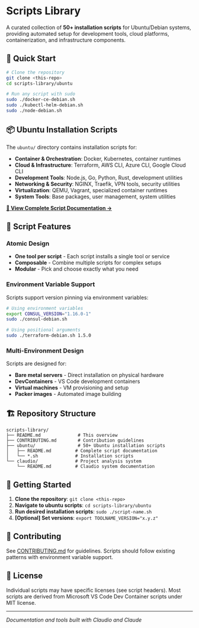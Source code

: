 # Scripts Library

A curated collection of **50+ installation scripts** for Ubuntu/Debian systems, providing automated setup for development tools, cloud platforms, containerization, and infrastructure components.

## 🚀 Quick Start

```bash
# Clone the repository
git clone <this-repo>
cd scripts-library/ubuntu

# Run any script with sudo
sudo ./docker-ce-debian.sh
sudo ./kubectl-helm-debian.sh
sudo ./node-debian.sh
```

## 📦 Ubuntu Installation Scripts

The `ubuntu/` directory contains installation scripts for:

- **Container & Orchestration**: Docker, Kubernetes, container runtimes
- **Cloud & Infrastructure**: Terraform, AWS CLI, Azure CLI, Google Cloud CLI
- **Development Tools**: Node.js, Go, Python, Rust, development utilities
- **Networking & Security**: NGINX, Traefik, VPN tools, security utilities
- **Virtualization**: QEMU, Vagrant, specialized container runtimes
- **System Tools**: Base packages, user management, system utilities

**[📖 View Complete Script Documentation →](ubuntu/README.md)**

## 🔧 Script Features

### Atomic Design
- **One tool per script** - Each script installs a single tool or service
- **Composable** - Combine multiple scripts for complex setups
- **Modular** - Pick and choose exactly what you need

### Environment Variable Support
Scripts support version pinning via environment variables:
```bash
# Using environment variables
export CONSUL_VERSION="1.16.0-1"
sudo ./consul-debian.sh

# Using positional arguments
sudo ./terraform-debian.sh 1.5.0
```

### Multi-Environment Design
Scripts are designed for:
- **Bare metal servers** - Direct installation on physical hardware
- **DevContainers** - VS Code development containers  
- **Virtual machines** - VM provisioning and setup
- **Packer images** - Automated image building

## 🏗️ Repository Structure

```
scripts-library/
├── README.md              # This overview
├── CONTRIBUTING.md        # Contribution guidelines
├── ubuntu/                # 50+ Ubuntu installation scripts
│   ├── README.md         # Complete script documentation  
│   └── *.sh              # Installation scripts
└── claudio/              # Project analysis system
    └── README.md         # Claudio system documentation
```

## 🚦 Getting Started

1. **Clone the repository**: `git clone <this-repo>`
2. **Navigate to ubuntu scripts**: `cd scripts-library/ubuntu`
3. **Run desired installation scripts**: `sudo ./script-name.sh`
4. **[Optional] Set versions**: `export TOOLNAME_VERSION="x.y.z"`

## 🤝 Contributing

See [CONTRIBUTING.md](CONTRIBUTING.md) for guidelines. Scripts should follow existing patterns with environment variable support.

## 📄 License

Individual scripts may have specific licenses (see script headers). Most scripts are derived from Microsoft VS Code Dev Container scripts under MIT license.

---

*Documentation and tools built with Claudio and Claude*